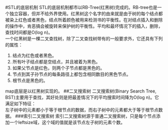 #STL的底层机制
STL的底层机制都市以RB-Tree(红黑树)完成的。RB-tree也是一个独立容器，但并不给外界使用。红黑树这个名字的由来就是由于树的每个结点都被染上红色或者黑色，结点所着颜色被用来检测书的平衡性。在对结点插入和删除的操作中，肯恶搞会被旋转来保护树的平衡性。平均和最坏情况下的插入，删除，查找时间都是O(log n)。  
一个红黑树是一棵二叉查找树，除了二叉查找树带有的一般要求外，它还具有下列的属性：  
1. 结点为红色或者黑色。  
2. 所有叶子结点都是空结点，并且被着为黑色。  
3. 如果父节点是红色，则两个子节点都是黑色的。  
4. 节点到其子孙节点的每条路径上都包含相同数目的黑色节点。  
5. 根节点是黑色的。  

map底层是以红黑树实现的。
##二叉搜索树
二叉搜索树(Binary Search Tree, BST)主要用于查找，其好处则是把最差情况下的平均搜索时间降为O(log n)。它满足如下特征：  
左子树中的元素都小于等于根节点的数据，而右子树中的元素都大于等于根节点数据。
###索引二叉搜索树
索引二叉搜索树源于普通二叉搜索树，只是每个节点添加一个leftsize域，这个域的值就是该节点左子树的元素个数。  
